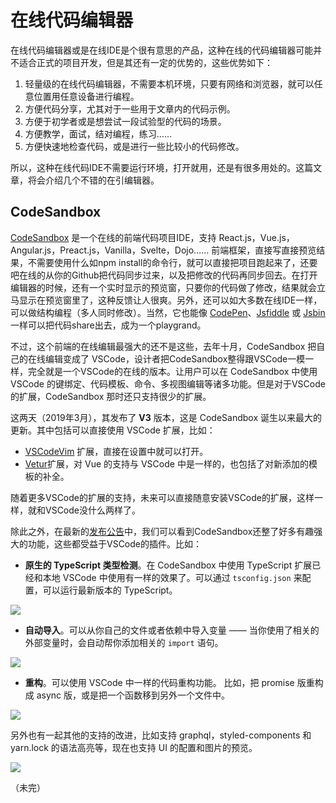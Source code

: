 # 在线代码编辑器

在线代码编辑器或是在线IDE是个很有意思的产品，这种在线的代码编辑器可能并不适合正式的项目开发，但是其还有一定的优势的，这些优势如下：

1. 轻量级的在线代码编辑器，不需要本机环境，只要有网络和浏览器，就可以任意位置用任意设备进行编程。
2. 方便代码分享，尤其对于一些用于文章内的代码示例。
3. 方便于初学者或是想尝试一段试验型的代码的场景。
4. 方便教学，面试，结对编程，练习……
5. 方便快速地检查代码，或是进行一些比较小的代码修改。

所以，这种在线代码IDE不需要运行环境，打开就用，还是有很多用处的。这篇文章，将会介绍几个不错的在引编辑器。

## CodeSandbox

[CodeSandbox](https://codesandbox.io/) 是一个在线的前端代码项目IDE，支持 React.js，Vue.js，Angular.js，Preact.js，Vanilla，Svelte，Dojo…… 前端框架，直接写直接预览结果，不需要使用什么如npm install的命令行，就可以直接把项目跑起来了，还要吧在线的从你的Github把代码同步过来，以及把修改的代码再同步回去。在打开编辑器的时候，还有一个实时显示的预览窗，只要你的代码做了修改，结果就会立马显示在预览窗里了，这种反馈让人很爽。另外，还可以如大多数在线IDE一样，可以做结构编程（多人同时修改）。当然，它也能像 [CodePen](https://codepen.io/)、[Jsfiddle](https://jsfiddle.net/) 或 [Jsbin](https://jsbin.com/) 一样可以把代码share出去，成为一个playgrand。

不过，这个前端的在线编辑最强大的还不是这些，去年十月，CodeSandbox 把自己的在线编辑变成了 VSCode，设计者把CodeSandbox整得跟VSCode一模一样，完全就是一个VSCode的在线的版本。让用户可以在 CodeSandbox 中使用 VSCode 的键绑定、代码模板、命令、多视图编辑等诸多功能。但是对于VSCode的扩展，CodeSandbox 那时还只支持很少的扩展。 

这两天（2019年3月），其发布了 **V3** 版本，这是 CodeSandbox 诞生以来最大的更新。其中包括可以直接使用 VSCode 扩展，比如：

- [VSCodeVim](https://github.com/VSCodeVim/Vim) 扩展，直接在设置中就可以打开。 
- [Vetur](https://github.com/vuejs/vetur)扩展，对 Vue 的支持与 VSCode 中是一样的，也包括了对新添加的模板的补全。

随着更多VSCode的扩展的支持，未来可以直接随意安装VSCode的扩展，这样一样，就和VSCode没什么两样了。

除此之外，在最新的[发布公告](https://hackernoon.com/announcing-codesandbox-v3-4febbaba1963)中，我们可以看到CodeSandbox还整了好多有趣强大的功能，这些都受益于VSCode的插件。比如：

- **原生的 TypeScript 类型检测**。在 CodeSandbox 中使用 TypeScript 扩展已经和本地 VSCode 中使用有一样的效果了。可以通过 `tsconfig.json` 来配置，可以运行最新版本的 TypeScript。 

![](https://cdn-images-1.medium.com/max/2400/1*M-lQroL98k2SvFwhVMezfQ.gif) 

- **自动导入**。可以从你自己的文件或者依赖中导入变量 —— 当你使用了相关的外部变量时，会自动帮你添加相关的 `import` 语句。 

![](https://cdn-images-1.medium.com/max/2400/1*dardCLKUrGIMg6bKpxLCtg.gif) 

- **重构**。可以使用 VSCode 中一样的代码重构功能。 比如，把 promise 版重构成 async 版，或是把一个函数移到另外一个文件中。

![](https://cdn-images-1.medium.com/max/2400/1*3AfE1Lrsv5uQ71f4qTzxLA.gif) 

另外也有一起其他的支持的改进，比如支持 graphql，styled-components 和 yarn.lock 的语法高亮等，现在也支持 UI 的配置和图片的预览。 

![](https://cdn-images-1.medium.com/max/2400/1*4maOvmdu7HQpiOP5N58-fQ.png) 


（未完）
